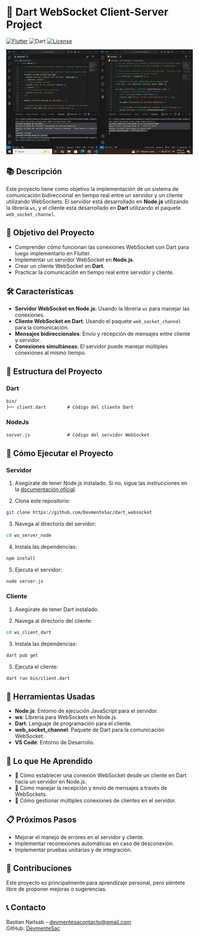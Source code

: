 # 🚀 Dart WebSocket Client-Server Project

[![Flutter](https://img.shields.io/badge/Flutter-Framework-blue)](https://flutter.dev)
![Dart](https://img.shields.io/badge/Dart-Language-blue)
[![License](https://img.shields.io/badge/License-MIT-green.svg)](LICENSE)

![Screen Timer](captura.png)

## 📚 Descripción

Este proyecto tiene como objetivo la implementación de un sistema de comunicación bidireccional en tiempo real entre un servidor y un cliente utilizando WebSockets. El servidor está desarrollado en **Node.js** utilizando la librería `ws`, y el cliente está desarrollado en **Dart** utilizando el paquete `web_socket_channel`.

## 🎯 Objetivo del Proyecto

- Comprender cómo funcionan las conexiones WebSocket con Dart para luego implementarlo en Flutter.
- Implementar un servidor WebSocket en **Node.js**.
- Crear un cliente WebSocket en **Dart**.
- Practicar la comunicación en tiempo real entre servidor y cliente.

## 🛠️ Características

- **Servidor WebSocket en Node.js**: Usando la librería `ws` para manejar las conexiones.
- **Cliente WebSocket en Dart**: Usando el paquete `web_socket_channel` para la comunicación.
- **Mensajes bidireccionales**: Envío y recepción de mensajes entre cliente y servidor.
- **Conexiones simultáneas**: El servidor puede manejar múltiples conexiones al mismo tiempo.

## 📂 Estructura del Proyecto

### Dart
```plaintext
bin/
├── client.dart        # Código del cliente Dart
```

### NodeJs
```plaintext
server.js              # Código del servidor WebSocket
```

## 🚀 Cómo Ejecutar el Proyecto

### Servidor
1. Asegúrate de tener Node.js instalado. Si no, sigue las instrucciones en la [documentación oficial](https://nodejs.org/en).

2. Clona este repositorio:

```bash
git clone https://github.com/DevmenteSac/dart_websocket
```

3. Navega al directorio del servidor:

```bash
cd ws_server_node
```

4. Instala las dependencias:

```bash
npm install
```

5. Ejecuta el servidor:

```bash
node server.js
```

### Cliente
1. Asegúrate de tener Dart instalado.

2. Navega al directorio del cliente:

```bash
cd ws_client_dart
```

3. Instala las dependencias:

```bash
dart pub get
```

5. Ejecuta el cliente:

```bash
dart run bin/client.dart
```

## 🧰 Herramientas Usadas

- **Node.js**: Entorno de ejecución JavaScript para el servidor.
- **ws**: Librería para WebSockets en Node.js.
- **Dart**: Lenguaje de programación para el cliente.
- **web_socket_channel**: Paquete de Dart para la comunicación WebSocket.
- **VS Code**: Entorno de Desarrollo.


## 📖 Lo que He Aprendido

- 🌟 Cómo establecer una conexión WebSocket desde un cliente en Dart hacia un servidor en Node.js.
- 🌟 Cómo manejar la recepción y envío de mensajes a través de WebSockets.
- 🌟 Cómo gestionar múltiples conexiones de clientes en el servidor.

## 📋 Próximos Pasos

- Mejorar el manejo de errores en el servidor y cliente.
- Implementar reconexiones automáticas en caso de desconexión.
- Implementar pruebas unitarias y de integración.

## 🤝 Contribuciones

Este proyecto es principalmente para aprendizaje personal, pero siéntete libre de proponer mejoras o sugerencias.

## 📞 Contacto
Bastian Naitsab - [devmentesacontacto@gmail.com](mailto:devmentesacontacto@gmail.com)  
GitHub: [DevmenteSac](https://github.com/DevmenteSac)